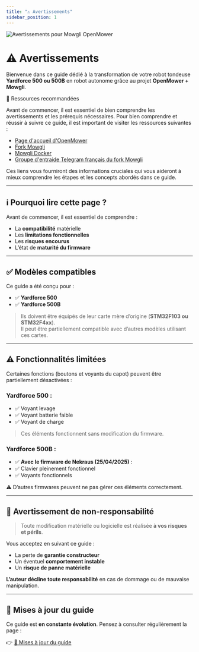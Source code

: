 ```yaml
---
title: "⚠️ Avertissements"
sidebar_position: 1
---
```


<img src="@site/static/img/illustration-avertissements.png" alt="Avertissements pour Mowgli OpenMower" class="img-small" />

# ⚠️ Avertissements

Bienvenue dans ce guide dédié à la transformation de votre robot tondeuse **Yardforce 500 ou 500B** en robot autonome grâce au projet **OpenMower + Mowgli**.

<div class="alert alert--success">
  <div class="alert-title">🔗 Ressources recommandées</div>
  <p>
    Avant de commencer, il est essentiel de bien comprendre les avertissements et les prérequis nécessaires. Pour bien comprendre et réussir à suivre ce guide, il est important de visiter les ressources suivantes :
  </p>
  <ul>
    <li><a href="https://openmower.de/docs/robot-assembly/prepare-the-parts/prepare-the-robot/photo-guide/" target="_blank">Page d'accueil d'OpenMower</a></li>
    <li><a href="https://github.com/cedbossneo/Mowgli" target="_blank">Fork Mowgli</a></li>
    <li><a href="https://github.com/CedBossNeo/mowgli-docker" target="_blank">Mowgli Docker</a></li>
    <li><a href="https://t.me/+x6U3UwU5lB4yOWNk" target="_blank">Groupe d'entraide Telegram français du fork Mowgli</a></li>
  </ul>
  <p>Ces liens vous fourniront des informations cruciales qui vous aideront à mieux comprendre les étapes et les concepts abordés dans ce guide.</p>
</div>

---

## ℹ️ Pourquoi lire cette page ?

Avant de commencer, il est essentiel de comprendre :

- La **compatibilité** matérielle
- Les **limitations fonctionnelles**
- Les **risques encourus**
- L’état de **maturité du firmware**

---

## ✅ Modèles compatibles

Ce guide a été conçu pour :

- ✅ **Yardforce 500**
- ✅ **Yardforce 500B**

> Ils doivent être équipés de leur carte mère d’origine (**STM32F103 ou STM32F4xx**).  
Il peut être partiellement compatible avec d’autres modèles utilisant ces cartes.

---

## ⚠️ Fonctionnalités limitées

Certaines fonctions (boutons et voyants du capot) peuvent être partiellement désactivées :

### Yardforce 500 :
- ✅ Voyant levage
- ✅ Voyant batterie faible
- ✅ Voyant de charge

> Ces éléments fonctionnent sans modification du firmware.

### Yardforce 500B :
- ✅ **Avec le firmware de Nekraus (25/04/2025)** :
- ✅ Clavier pleinement fonctionnel
- ✅ Voyants fonctionnels

⚠️ D’autres firmwares peuvent ne pas gérer ces éléments correctement.

---

## 🛑 Avertissement de non-responsabilité

> Toute modification matérielle ou logicielle est réalisée **à vos risques et périls**.

Vous acceptez en suivant ce guide :

- La perte de **garantie constructeur**
- Un éventuel **comportement instable**
- Un **risque de panne matérielle**

**L’auteur décline toute responsabilité** en cas de dommage ou de mauvaise manipulation.

---

## 🔁 Mises à jour du guide

Ce guide est **en constante évolution**. Pensez à consulter régulièrement la page :

👉 [📝 Mises à jour du guide](/docs/Guide-OpenMower-Mowgli/mise-a-jour-guide)
